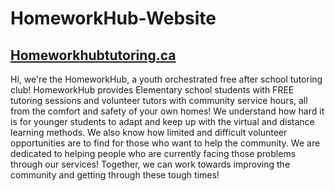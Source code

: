 # HomeworkHub-Website

## [Homeworkhubtutoring.ca](https://homeworkhubtutoring.ca)

Hi, we're the HomeworkHub, a youth orchestrated free after school tutoring club! HomeworkHub provides Elementary school students with FREE tutoring sessions and volunteer tutors with community service hours, all from the comfort and safety of your own homes!
We understand how hard it is for younger students to adapt and keep up with the virtual and distance learning methods. We also know how limited and difficult volunteer opportunities are to find for those who want to help the community. We are dedicated to helping people who are currently facing those problems through our services! Together, we can work towards improving the community and getting through these tough times!
